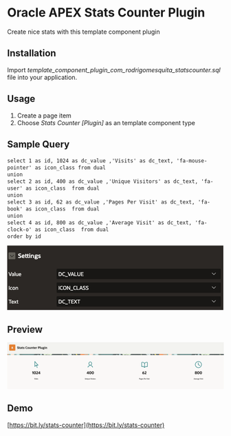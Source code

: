 # Oracle APEX Stats Counter Plugin
Create nice stats with this template component plugin

## Installation ##
Import *template_component_plugin_com_rodrigomesquita_statscounter.sql* file into your application.

## Usage ##
1. Create a page item
2. Choose *Stats Counter [Plugin]* as an template component type

## Sample Query ##
```
select 1 as id, 1024 as dc_value ,'Visits' as dc_text, 'fa-mouse-pointer' as icon_class from dual
union
select 2 as id, 400 as dc_value ,'Unique Visitors' as dc_text, 'fa-user' as icon_class  from dual
union
select 3 as id, 62 as dc_value ,'Pages Per Visit' as dc_text, 'fa-book' as icon_class  from dual
union
select 4 as id, 800 as dc_value ,'Average Visit' as dc_text, 'fa-clock-o' as icon_class  from dual
order by id
```
 ![Preview](asset/configuration.jpg)

## Preview ##
![Preview](asset/plugin_preview.png)

## Demo ##
[https://bit.ly/stats-counter](https://bit.ly/stats-counter)


